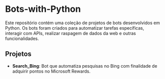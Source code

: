 # Bots-with-Python

Este repositório contém uma coleção de projetos de bots desenvolvidos em Python. Os bots foram criados para automatizar tarefas específicas, interagir com APIs, realizar raspagem de dados da web e outras funcionalidades.

## Projetos

- __Search_Bing__: Bot que automatiza pesquisas no Bing com finalidade de adquirir pontos no Microsoft Rewards.
